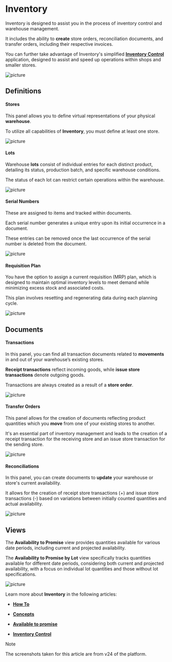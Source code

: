 # Inventory 

Inventory is designed to assist you in the process of inventory control and warehouse management.

It includes the ability to **create** store orders, reconciliation documents, and transfer orders, including their respective invoices. 

You can further take advantage of Inventory's simplified **[Inventory Control](inventory-control/index.md)** application, designed to assist and speed up operations within shops and smaller stores.

![picture](pictures/Inventory_view_21_02.png)

## Definitions 

#### Stores 

This panel allows you to define virtual representations of your physical **warehouse**.

To utilize all capabilities of **Inventory**, you must define at least one store.

![picture](pictures/Inventory_Stores_14_03.png)
 
#### Lots

Warehouse **lots** consist of individual entries for each distinct product, detailing its status, production batch, and specific warehouse conditions. 

The status of each lot can restrict certain operations within the warehouse.

![picture](pictures/Inventory_Lots_14_03.png)
 
#### Serial Numbers 

These are assigned to items and tracked within documents. 

Each serial number generates a unique entry upon its initial occurrence in a document. 

These entries can be removed once the last occurrence of the serial number is deleted from the document.

![picture](pictures/Inventory_Serial_Numbers_14_03.png)
 
#### Requisition Plan

You have the option to assign a current requisition (MRP) plan, which is designed to maintain optimal inventory levels to meet demand while minimizing excess stock and associated costs. 

This plan involves resetting and regenerating data during each planning cycle.

 ![picture](pictures/Inventory_Requisition_plan_14_03.png)

## Documents

#### Transactions 

In this panel, you can find all transaction documents related to **movements** in and out of your warehouse’s existing stores. 

**Receipt transactions** reflect incoming goods, while **issue store transactions** denote outgoing goods. 

Transactions are always created as a result of a **store order**.

![picture](pictures/Inventory_Transactions_14_03.png)
 
#### Transfer Orders 

This panel allows for the creation of documents reflecting product quantities which you **move** from one of your existing stores to another.

It's an essential part of inventory management and leads to the creation of a receipt transaction for the receiving store and an issue store transaction for the sending store.

![picture](pictures/Inventory_Transactions_Orders_14_03.png)
 
#### Reconciliations

In this panel, you can create documents to **update** your warehouse or store's current availability. 

It allows for the creation of receipt store transactions (+) and issue store transactions (-) based on variations between initially counted quantities and actual availability.

![picture](pictures/Inventory_Reconiciliations_14_03.png)

## Views 

The **Availability to Promise** view provides quantities available for various date periods, including current and projected availability.

The **Availability to Promise by Lot** view specifically tracks quantities available for different date periods, considering both current and projected availability, with a focus on individual lot quantities and those without lot specifications.

![picture](pictures/Inventory_views_21_02.png)

Learn more about **Inventory** in the following articles:
 
- **[How To]()**

- **[Concepts]()**
  
- **[Available to promise](https://docs.erp.net/tech/modules/logistics/inventory/available-to-promise/index.html)**

- **[Inventory Control](inventory-control/index.md)**

> [!NOTE]
> 
> The screenshots taken for this article are from v24 of the platform.
